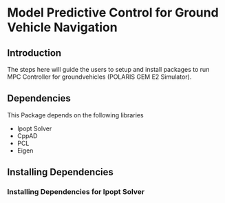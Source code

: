 # Model Predictive Control for Ground Vehicle Navigation
## Introduction
The steps here will guide the users to setup and install packages to run MPC Controller for groundvehicles (POLARIS GEM E2 Simulator). 
## Dependencies
This Package depends on the following libraries
* Ipopt Solver
* CppAD
* PCL
* Eigen

## Installing Dependencies
### Installing Dependencies for Ipopt Solver 


